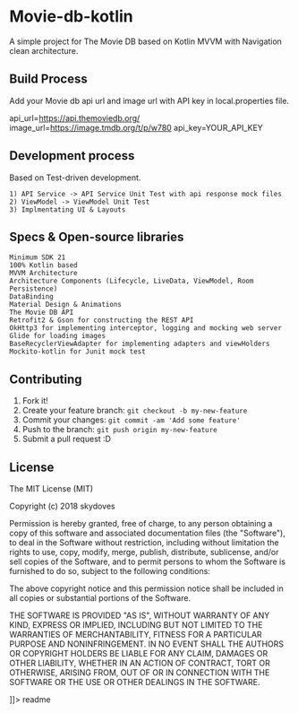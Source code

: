 # Movie-db-kotlin
<snippet>
  <content><![CDATA[
# ${1:Project Name}

A simple project for The Movie DB based on Kotlin MVVM with Navigation clean architecture.

## Build Process

Add your Movie db api url and image url with API key in local.properties file.

api_url=https://api.themoviedb.org/
image_url=https://image.tmdb.org/t/p/w780
api_key=YOUR_API_KEY

## Development process

Based on Test-driven development.

    1) API Service -> API Service Unit Test with api response mock files
    2) ViewModel -> ViewModel Unit Test
    3) Implmentating UI & Layouts

## Specs & Open-source libraries


    Minimum SDK 21
    100% Kotlin based
    MVVM Architecture
    Architecture Components (Lifecycle, LiveData, ViewModel, Room Persistence)
    DataBinding
    Material Design & Animations
    The Movie DB API
    Retrofit2 & Gson for constructing the REST API
    OkHttp3 for implementing interceptor, logging and mocking web server
    Glide for loading images
    BaseRecyclerViewAdapter for implementing adapters and viewHolders
    Mockito-kotlin for Junit mock test


## Contributing

1. Fork it!
2. Create your feature branch: `git checkout -b my-new-feature`
3. Commit your changes: `git commit -am 'Add some feature'`
4. Push to the branch: `git push origin my-new-feature`
5. Submit a pull request :D

## License

The MIT License (MIT)

Copyright (c) 2018 skydoves

Permission is hereby granted, free of charge, to any person obtaining a copy
of this software and associated documentation files (the "Software"), to deal
in the Software without restriction, including without limitation the rights
to use, copy, modify, merge, publish, distribute, sublicense, and/or sell
copies of the Software, and to permit persons to whom the Software is
furnished to do so, subject to the following conditions:

The above copyright notice and this permission notice shall be included in
all copies or substantial portions of the Software.

THE SOFTWARE IS PROVIDED "AS IS", WITHOUT WARRANTY OF ANY KIND, EXPRESS OR
IMPLIED, INCLUDING BUT NOT LIMITED TO THE WARRANTIES OF MERCHANTABILITY,
FITNESS FOR A PARTICULAR PURPOSE AND NONINFRINGEMENT. IN NO EVENT SHALL THE
AUTHORS OR COPYRIGHT HOLDERS BE LIABLE FOR ANY CLAIM, DAMAGES OR OTHER
LIABILITY, WHETHER IN AN ACTION OF CONTRACT, TORT OR OTHERWISE, ARISING FROM,
OUT OF OR IN CONNECTION WITH THE SOFTWARE OR THE USE OR OTHER DEALINGS IN
THE SOFTWARE.

]]></content>
  <tabTrigger>readme</tabTrigger>
</snippet>
